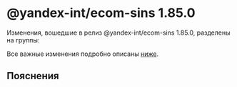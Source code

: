 # @yandex-int/ecom-sins 1.85.0

<!-- ЧЕЛОВЕЧЕСКОЕ ВСТУПЛЕНИЕ -->

Изменения, вошедшие в релиз @yandex-int/ecom-sins 1.85.0, разделены на группы:

Все важные изменения подробно описаны [ниже](#Пояснения).

## Пояснения

